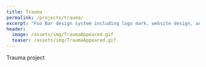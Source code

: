 ```yaml
---
title: Trauma
permalink: /projects/trauma/
excerpt: "Foo Bar design system including logo mark, website design, and branding applications."
header:
  image: /assets/img/TraumaAppeared.gif
  teaser: /assets/img/TraumaAppeared.gif
---
```


Trauma project
